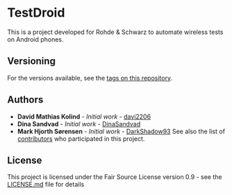 # TestDroid

This is a project developed for Rohde & Schwarz to automate wireless tests on Android phones.

## Versioning

For the versions available, see the [tags on this repository](https://github.com/DarkShadow93/Afgangsprojekt/releases).

## Authors

* **David Mathias Kolind** - *Initial work* - [davi2206](https://github.com/davi2206)
* **Dina Sandvad** - *Initial work* - [DinaSandvad](https://github.com/DinaSandvad)
* **Mark Hjorth Sørensen** - *Initial work* - [DarkShadow93](https://github.com/DarkShadow93)
See also the list of [contributors](https://github.com/DarkShadow93/Afgangsprojekt/graphs/contributors) who participated in this project.

## License

This project is licensed under the Fair Source License version 0.9 - see the [LICENSE.md](LICENSE.md) file for details